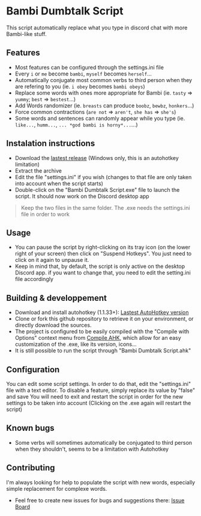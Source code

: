 # Bambi Dumbtalk Script

This script automatically replace what you type in discord chat with more Bambi-like stuff.

## Features

- Most features can be configured through the settings.ini file
- Every `i` or `me` become `bambi`, `myself` becomes `herself`...
- Automatically conjugate most common verbs to third person when they are refering to you (ie. `i obey` becomes `bambi obeys`)
- Replace some words with ones more appropriate for Bambi (ie. `tasty` => `yummy`; `best` => `bestest`...)
- Add Words randomizer (ie. `breasts` can produce `boobz`, `bewbz`, `honkers`...)
- Force common contractions (`are not` => `aren't`, `she has` => `she's`)
- Some words and sentences can randomly appear while you type (ie. `like...`, `humm...`, `... *god bambi is horny*...`...)

## Instalation instructions

- Download the [lastest release](https://gitgud.io/Triskelia/bambi-dumbtalk-script/-/releases) (Windows only, this is an autohotkey limitation)
- Extract the archive
- Edit the file "settings.ini" if you wish (changes to that file are only taken into account when the script starts)
- Double-click on the "Bambi Dumbtalk Script.exe" file to launch the script. It should now work on the Discord desktop app

> Keep the two files in the same folder. The .exe needs the settings.ini file in order to work

## Usage

- You can pause the script by right-clicking on its tray icon (on the lower right of your screen) then click on "Suspend Hotkeys". You just need to click on it again to unpause it.
- Keep in mind that, by default, the script is only active on the desktop Discord app. if you want to change that, you need to edit the setting.ini file accordingly

## Building & developpement

- Download and install autohotkey (1.1.33+): [Lastest AutoHotkey version](https://www.autohotkey.com/download/ahk-install.exe)
- Clone or fork this github repository to retrieve it on your environment, or directly download the sources.
- The project is configured to be easily compiled with the "Compile with Options" context menu from [Compile AHK](https://github.com/mercury233/compile-ahk), which allow for an easy customization of the .exe, like its version, icons...
- It is still possible to run the script through "Bambi Dumbtalk Script.ahk"

## Configuration

You can edit some script settings. In order to do that, edit the "settings.ini" file with a text editor.
To disable a feature, simply replace its value by "false" and save
You will need to exit and restart the script in order for the new settings to be taken into account (Clicking on the .exe again will restart the script)

## Known bugs

- Some verbs will sometimes automatically be conjugated to third person when they shouldn't, seems to be a limitation with Autohotkey

## Contributing

I'm always looking for help to populate the script with new words, especially simple replacement for complexe words.

- Feel free to create new issues for bugs and suggestions there: [Issue Board](https://gitgud.io/Triskelia/bambi-dumbtalk-script/-/issues)
